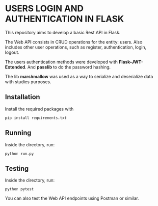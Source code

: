 # USERS LOGIN AND AUTHENTICATION IN FLASK

This repository aims to develop a basic Rest API in Flask.

The Web API consists in CRUD operations for the entity: users. Also includes other user operations, such as register, authentication, login, logout.

The users authentication methods were developed with **Flask-JWT-Extended**. And **passlib** to do the password hashing.

The lib **marshmallow** was used as a way to serialize and deserialize data with studies purposes.


## Installation

Install the required packages with 

`pip install requirements.txt `

## Running

Inside the directory, run:

`python run.py`


## Testing

Inside the directory, run:

`python pytest`

You can also test the Web API endpoints using Postman or similar.


